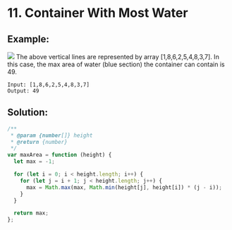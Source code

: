 # 11. Container With Most Water

## Example:

![](https://s3-lc-upload.s3.amazonaws.com/uploads/2018/07/17/question_11.jpg)
The above vertical lines are represented by array [1,8,6,2,5,4,8,3,7]. In this case, the max area of water (blue section) the container can contain is 49.

    Input: [1,8,6,2,5,4,8,3,7]
    Output: 49

## Solution:

```javascript
/**
 * @param {number[]} height
 * @return {number}
 */
var maxArea = function (height) {
  let max = -1;

  for (let i = 0; i < height.length; i++) {
    for (let j = i + 1; j < height.length; j++) {
      max = Math.max(max, Math.min(height[j], height[i]) * (j - i));
    }
  }

  return max;
};
```
